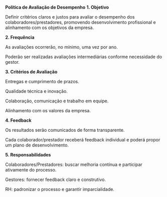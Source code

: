 <strong>Política de Avaliação de Desempenho</strong>
<b>1. Objetivo</b>

Definir critérios claros e justos para avaliar o desempenho dos colaboradores/prestadores, promovendo desenvolvimento profissional e alinhamento com os objetivos da empresa.

<b>2. Frequência</b>

As avaliações ocorrerão, no mínimo, uma vez por ano.

Poderão ser realizadas avaliações intermediárias conforme necessidade do gestor.

<b>3. Critérios de Avaliação</b>

Entregas e cumprimento de prazos.

Qualidade técnica e inovação.

Colaboração, comunicação e trabalho em equipe.

Alinhamento com os valores da empresa.

<b>4. Feedback</b>

Os resultados serão comunicados de forma transparente.

Cada colaborador/prestador receberá feedback individual e poderá propor um plano de desenvolvimento.

<b>5. Responsabilidades</b>

Colaboradores/Prestadores: buscar melhoria contínua e participar ativamente do processo.

Gestores: fornecer feedback claro e construtivo.

RH: padronizar o processo e garantir imparcialidade.